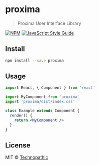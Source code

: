 # proxima

> Proxima User Interface Library

[![NPM](https://img.shields.io/npm/v/proxima.svg)](https://www.npmjs.com/package/proxima) [![JavaScript Style Guide](https://img.shields.io/badge/code_style-standard-brightgreen.svg)](https://standardjs.com)

## Install

```bash
npm install --save proxima
```

## Usage

```jsx
import React, { Component } from 'react'

import MyComponent from 'proxima'
import 'proxima/dist/index.css'

class Example extends Component {
  render() {
    return <MyComponent />
  }
}
```

## License

MIT © [Technopathic](https://github.com/Technopathic)
